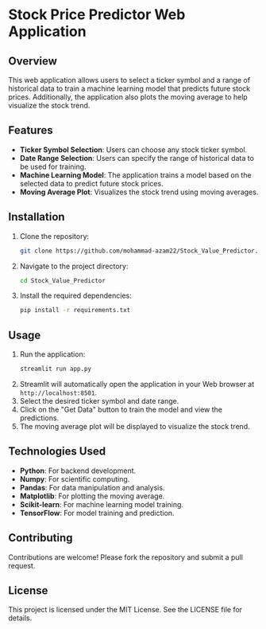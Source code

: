 # Stock Price Predictor Web Application

## Overview
This web application allows users to select a ticker symbol and a range of historical data to train a machine learning model that predicts future stock prices. Additionally, the application also plots the moving average to help visualize the stock trend.

## Features
- **Ticker Symbol Selection**: Users can choose any stock ticker symbol.
- **Date Range Selection**: Users can specify the range of historical data to be used for training.
- **Machine Learning Model**: The application trains a model based on the selected data to predict future stock prices.
- **Moving Average Plot**: Visualizes the stock trend using moving averages.

## Installation
1. Clone the repository:
    ```bash
    git clone https://github.com/mohammad-azam22/Stock_Value_Predictor.git
    ```
2. Navigate to the project directory:
    ```bash
    cd Stock_Value_Predictor
    ```
3. Install the required dependencies:
    ```bash
    pip install -r requirements.txt
    ```

## Usage
1. Run the application:
    ```bash
    streamlit run app.py
    ```
2. Streamlit will automatically open the application in your Web browser at `http://localhost:8501`.
3. Select the desired ticker symbol and date range.
4. Click on the "Get Data" button to train the model and view the predictions.
5. The moving average plot will be displayed to visualize the stock trend.

## Technologies Used
- **Python**: For backend development.
- **Numpy**: For scientific computing.
- **Pandas**: For data manipulation and analysis.
- **Matplotlib**: For plotting the moving average.
- **Scikit-learn**: For machine learning model training.
- **TensorFlow**: For model training and prediction.

## Contributing
Contributions are welcome! Please fork the repository and submit a pull request.

## License
This project is licensed under the MIT License. See the LICENSE file for details.
